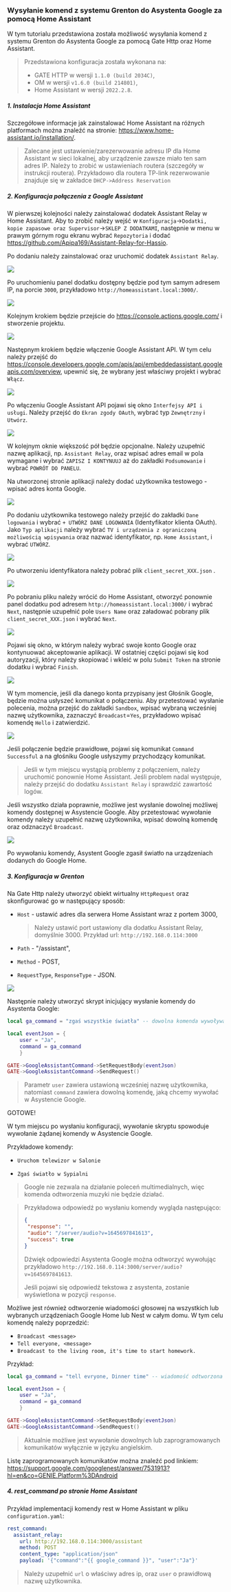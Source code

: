 ### Wysyłanie komend z systemu Grenton do Asystenta Google za pomocą Home Assistant

W tym tutorialu przedstawiona została możliwość wysyłania komend z systemu Grenton do Asystenta Google za pomocą Gate Http oraz Home Assistant.

>  Przedstawiona konfiguracja została wykonana na:
>
>  * GATE HTTP w wersji `1.1.0 (build 2034C)`, 
>  * OM w wersji `v1.6.0 (build 214801)`, 
>  * Home Assistant w wersji `2022.2.8`.



##### 1. Instalacja Home Assistant

Szczegółowe informacje jak zainstalować Home Assistant na różnych platformach można znaleźć na stronie: https://www.home-assistant.io/installation/.



> Zalecane jest ustawienie/zarezerwowanie adresu IP dla Home Assistant w sieci lokalnej, aby urządzenie zawsze miało ten sam adres IP. Należy to zrobić w ustawieniach routera (szczegóły w instrukcji routera). Przykładowo dla routera TP-link rezerwowanie znajduje się w zakładce `DHCP->Address Reservation`



##### 2. Konfiguracja połączenia z Google Assistant

W pierwszej kolejności należy zainstalować dodatek Assistant Relay w Home Assistant. Aby to zrobić należy wejść w `Konfiguracja`->`Dodatki, kopie zapasowe oraz Supervisor`->`SKLEP Z DODATKAMI`, następnie w menu w prawym górnym rogu ekranu wybrać `Repozytoria` i dodać https://github.com/Apipa169/Assistant-Relay-for-Hassio.

Po dodaniu należy zainstalować oraz uruchomić dodatek `Assistant Relay`.

![](img3.png)



Po uruchomieniu panel dodatku dostępny będzie pod tym samym adresem IP, na porcie `3000`, przykładowo `http://homeassistant.local:3000/`.

![](img5.png)



Kolejnym krokiem będzie przejście do https://console.actions.google.com/ i stworzenie projektu. 

![](img7.png)



Następnym krokiem będzie włączenie Google Assistant API. W tym celu należy przejść do https://console.developers.google.com/apis/api/embeddedassistant.googleapis.com/overview, upewnić się, że wybrany jest właściwy projekt i wybrać `Włącz`.

![](img8.png)



Po włączeniu Google Assistant API pojawi się okno `Interfejsy API i usługi`. Należy przejść do `Ekran zgody OAuth`, wybrać typ `Zewnętrzny` i `Utwórz`.

![](img9.png)



W kolejnym oknie większość pół będzie opcjonalne. Należy uzupełnić nazwę aplikacji, np. `Assistant Relay`, oraz wpisać adres email w pola wymagane i wybrać `ZAPISZ I KONTYNUUJ` aż do zakładki `Podsumowanie` i wybrać `POWRÓT DO PANELU`. 

Na utworzonej stronie aplikacji należy dodać użytkownika testowego - wpisać adres konta Google.

![](img10.png)



Po dodaniu użytkownika testowego należy przejść do zakładki `Dane logowania` i wybrać `+ UTWÓRZ DANE LOGOWANIA` (Identyfikator klienta OAuth). Jako `Typ aplikacji` należy wybrać `TV i urządzenia z ograniczoną możliwością wpisywania` oraz nazwać identyfikator, np. `Home Assistant`, i wybrać `UTWÓRZ`.

![](img11.png)



Po utworzeniu identyfikatora należy pobrać plik `client_secret_XXX.json` .

![](img12.png)



Po pobraniu pliku należy wrócić do Home Assistant, otworzyć ponownie panel dodatku pod adresem `http://homeassistant.local:3000/` i wybrać `Next`, następnie uzupełnić pole  `Users Name` oraz załadować pobrany plik `client_secret_XXX.json` i wybrać `Next`.

![](img13.png)



Pojawi się okno, w którym należy wybrać swoje konto Google oraz kontynuować akceptowanie aplikacji. W ostatniej części pojawi się kod autoryzacji, który należy skopiować i wkleić w polu `Submit Token` na stronie dodatku i wybrać `Finish`.

![](img14.png)



W tym momencie, jeśli dla danego konta przypisany jest Głośnik Google, będzie można usłyszeć komunikat o połączeniu. Aby przetestować wysłanie polecenia, można przejść do zakładki `Sandbox`, wpisać wybraną wcześniej nazwę użytkownika, zaznaczyć `Broadcast`=`Yes`, przykładowo wpisać komendę `Hello` i zatwierdzić.

![](img15.png)

Jeśli połączenie będzie prawidłowe, pojawi się komunikat `Command Successful` a na głośniku Google usłyszymy przychodzący komunikat. 

> Jeśli w tym miejscu wystąpią problemy z połączeniem, należy uruchomić ponownie Home Assistant. Jeśli problem nadal występuje, należy przejść do dodatku `Assistant Relay` i sprawdzić zawartość logów.



Jeśli wszystko działa poprawnie, możliwe jest wysłanie dowolnej możliwej komendy dostępnej w Asystencie Google. Aby przetestować wywołanie komendy należy uzupełnić nazwę użytkownika, wpisać dowolną komendę oraz odznaczyć `Broadcast`.

![](img16.png)

Po wywołaniu komendy, Asystent Google zgasił światło na urządzeniach dodanych do Google Home.



##### 3. Konfiguracja w Grenton

Na Gate Http należy utworzyć obiekt wirtualny `HttpRequest` oraz skonfigurować go w następujący sposób:

* `Host` - ustawić adres dla serwera Home Assistant wraz z portem 3000,

  > Należy ustawić port ustawiony dla dodatku Assistant Relay, domyślnie 3000. Przykład url: `http://192.168.0.114:3000`

* `Path` - "/assistant",

* `Method` - POST,

* `RequestType`, `ResponseType` - JSON.

![](img18.png)



Następnie należy utworzyć skrypt inicjujący wysłanie komendy do Asystenta Google:

```lua
local ga_command = "zgaś wszystkie światła" -- dowolna komenda wywoływana w Asystencie Google

local eventJson = {
	user = "Ja",
	command = ga_command
	}

GATE->GoogleAssistantCommand->SetRequestBody(eventJson)
GATE->GoogleAssistantCommand->SendRequest()
```



> Parametr `user` zawiera ustawioną wcześniej nazwę użytkownika, natomiast `command` zawiera dowolną komendę, jaką chcemy wywołać w Asystencie Google.



GOTOWE!

W tym miejscu po wysłaniu konfiguracji, wywołanie skryptu spowoduje wywołanie żądanej komendy w Asystencie Google.



Przykładowe komendy:

* `Uruchom telewizor w Salonie`

* `Zgaś światło w Sypialni`



> Google nie zezwala na działanie poleceń multimedialnych, więc komenda odtworzenia muzyki nie będzie działać.

> Przykładowa odpowiedź po wysłaniu komendy wygląda następująco:
>
> ```json
> {
>  "response": "",
>  "audio": "/server/audio?v=1645697841613",
>  "success": true
> }
> ```
>
> Dźwięk odpowiedzi Asystenta Google można odtworzyć wywołując przykładowo `http://192.168.0.114:3000/server/audio?v=1645697841613`.
>
> Jeśli pojawi się odpowiedź tekstowa z asystenta, zostanie wyświetlona w pozycji `response`.



Możliwe jest również odtworzenie wiadomości głosowej na wszystkich lub wybranych urządzeniach Google Home lub Nest w całym domu. W tym celu komendę należy poprzedzić:

* `Broadcast <message>`
* `Tell everyone, <message>`
* `Broadcast to the living room, it's time to start homework.`

Przykład:

```lua
local ga_command = "tell evryone, Dinner time" -- wiadomość odtworzona na głośnikach Google

local eventJson = {
	user = "Ja",
	command = ga_command
	}

GATE->GoogleAssistantCommand->SetRequestBody(eventJson)
GATE->GoogleAssistantCommand->SendRequest()
```

> Aktualnie możliwe jest wywołanie dowolnych lub zaprogramowanych komunikatów wyłącznie w języku angielskim.

Listę zaprogramowanych komunikatów można znaleźć pod linkiem: https://support.google.com/googlenest/answer/7531913?hl=en&co=GENIE.Platform%3DAndroid



##### 4. rest_command po stronie Home Assistant

Przykład implementacji komendy rest w Home Assistant w pliku `configuration.yaml`:

```yaml
rest_command:
  assistant_relay:
    url: http://192.168.0.114:3000/assistant
    method: POST
    content_type: "application/json"
    payload: '{"command":"{{ google_command }}", "user":"Ja"}'
```

> Należy uzupełnić `url` o właściwy adres ip, oraz `user` o prawidłową nazwę użytkownika.


